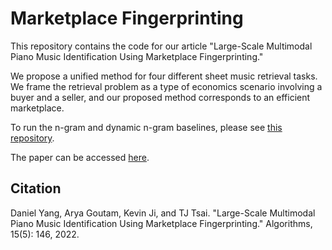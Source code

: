 # Marketplace Fingerprinting

This repository contains the code for our article "Large-Scale Multimodal Piano Music Identification Using Marketplace Fingerprinting."

We propose a unified method for four different sheet music retrieval tasks.  We frame the retrieval problem as a type of economics scenario involving a buyer and a seller, and our proposed method corresponds to an efficient marketplace.

To run the n-gram and dynamic n-gram baselines, please see [this repository](https://github.com/HMC-MIR/NGramBaselines).

The paper can be accessed [here](https://www.mdpi.com/1999-4893/15/5/146).


## Citation

Daniel Yang, Arya Goutam, Kevin Ji, and TJ Tsai.  "Large-Scale Multimodal Piano Music Identification Using Marketplace Fingerprinting."  Algorithms, 15(5): 146, 2022.
